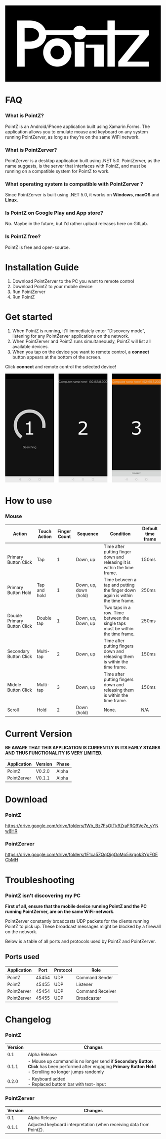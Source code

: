 ![](Graphic/Logo/pz_banner.png)

# FAQ

### What is PointZ?

PointZ is an Android/iPhone application built using Xamarin.Forms. The application allows you to emulate mouse and keyboard on any system running PointZerver, as long as they're on the same WiFi network. 

### What is PointZerver?

PointZerver is a desktop application built using .NET 5.0. PointZerver, as the name suggests, is the server that interfaces with PointZ, and must be running on a compatible system for PointZ to work.

### What operating system is compatible with PointZerver ?

Since PointZerver is built using .NET 5.0, it works on **Windows**, **macOS** and **Linux**.

### Is PointZ on Google Play and App store?

No. Maybe in the future, but I'd rather upload releases here on GitLab.

### Is  PointZ free?

PointZ is free and open-source.

# Installation Guide

1. Download PointZerver to the PC you want to remote control
2. Download PointZ to your mobile device
3. Run PointZerver
4. Run PointZ

# Get started

1. When PointZ is running, it'll immediately enter "Discovery mode", listening for any PointZerver applications on the network. 
2. When PointZerver and PointZ runs simultaneously, PointZ will list all available devices.
3. When you tap on the device you want to remote control, a **connect** button appears at the bottom of the screen.

Click **connect** and remote control the selected device!

![](Graphic/Guide/PointZ/Full.png)

# How to use

### Mouse

| Action                      | Touch Action | Finger Count | Sequence              | Condition                                                    | Default time frame |
| --------------------------- | ------------ | ------------ | --------------------- | ------------------------------------------------------------ | ------------------ |
| Primary Button Click        | Tap          | 1            | Down, up              | Time after putting finger down and releasing it is within the time frame. | 150ms              |
| Primary Button Hold         | Tap and hold | 1            | Down, up, down (hold) | Time between a tap and putting the finger down again is within the time frame. | 250ms              |
| Double Primary Button Click | Double tap   | 1            | Down, up, Down, up    | Two taps in a row. Time between the single taps must be within the time frame. | 250ms              |
| Secondary Button Click      | Multi-tap    | 2            | Down, up              | Time after putting fingers down and releasing them is within the time frame. | 150ms              |
| Middle Button Click         | Multi-tap    | 3            | Down, up              | Time after putting fingers down and releasing them is within the time frame. | 150ms              |
| Scroll                      | Hold         | 2            | Down (hold)           | None.                                                        | N/A                |

# Current Version

**BE AWARE THAT THIS APPLICATION IS CURRENTLY IN ITS EARLY STAGES AND THUS FUNCTIONALITY IS VERY LIMITED.**

| Application | Version | Phase |
| ----------- | ------- | ----- |
| PointZ      | V0.2.0  | Alpha |
| PointZerver | V0.1.1  | Alpha |


# Download

### PointZ

https://drive.google.com/drive/folders/1Wb_Bz7FsOtTk9ZraFRQ9Ve7e_yYNw8HR

### PointZerver

https://drive.google.com/drive/folders/1E1ca5ZQqQigOoMo5ikrgok3YpFGECbMH

# Troubleshooting

### PointZ isn't discovering my PC

**First of all, ensure that the mobile device running PointZ and the PC running PointZerver, are on the same WiFi-network.**

PointZerver constantly broadcasts UDP packets for the clients running PointZ to pick up. These broadcast messages might be blocked by a firewall on the network.

Below is a table of all ports and protocols used by PointZ and PointZerver.

## Ports used

| Application | Port     | Protocol | Role             |
| ----------- | ----- | -------- | ---------------- |
| PointZ      | 45454 | UDP      | Command Sender   |
| PointZ      | 45455 | UDP      | Listener         |
| PointZerver | 45454 | UDP      | Command Receiver |
| PointZerver | 45455 | UDP      | Broadcaster      |

# Changelog

### PointZ

| Version | Changes                                                      |
| ------- | ------------------------------------------------------------ |
| 0.1     | Alpha Release                                                |
| 0.1.1   | - Mouse up command is no longer send if **Secondary Button Click** has been performed after engaging **Primary Button Hold**<br />- Scrolling no longer jumps randomly |
| 0.2.0   | - Keyboard added<br />- Replaced buttom bar with text-input  |

### PointZerver

| Version | Changes                                                      |
| ------- | ------------------------------------------------------------ |
| 0.1     | Alpha Release                                                |
| 0.1.1   | Adjusted keyboard interpretation (when receiving data from PointZ). |

